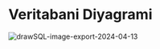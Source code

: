 # Veritabani Diyagrami
![drawSQL-image-export-2024-04-13](https://github.com/Zkan1/Better-Buy/assets/92784850/5076365b-2b32-43f5-9870-36f2fc6aa45c)
